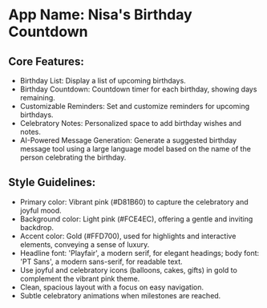 # **App Name**: Nisa's Birthday Countdown

## Core Features:

- Birthday List: Display a list of upcoming birthdays.
- Birthday Countdown: Countdown timer for each birthday, showing days remaining.
- Customizable Reminders: Set and customize reminders for upcoming birthdays.
- Celebratory Notes: Personalized space to add birthday wishes and notes.
- AI-Powered Message Generation: Generate a suggested birthday message tool using a large language model based on the name of the person celebrating the birthday.

## Style Guidelines:

- Primary color: Vibrant pink (#D81B60) to capture the celebratory and joyful mood.
- Background color: Light pink (#FCE4EC), offering a gentle and inviting backdrop.
- Accent color: Gold (#FFD700), used for highlights and interactive elements, conveying a sense of luxury.
- Headline font: 'Playfair', a modern serif, for elegant headings; body font: 'PT Sans', a modern sans-serif, for readable text.
- Use joyful and celebratory icons (balloons, cakes, gifts) in gold to complement the vibrant pink theme.
- Clean, spacious layout with a focus on easy navigation.
- Subtle celebratory animations when milestones are reached.